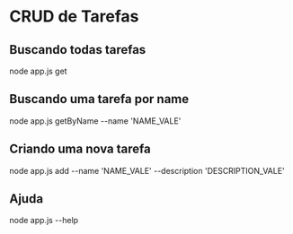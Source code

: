 # CRUD de Tarefas

## Buscando todas tarefas
node app.js get

## Buscando uma tarefa por name
node app.js getByName --name 'NAME_VALE'

## Criando uma nova tarefa
node app.js add --name 'NAME_VALE' --description 'DESCRIPTION_VALE'

## Ajuda
node app.js --help

